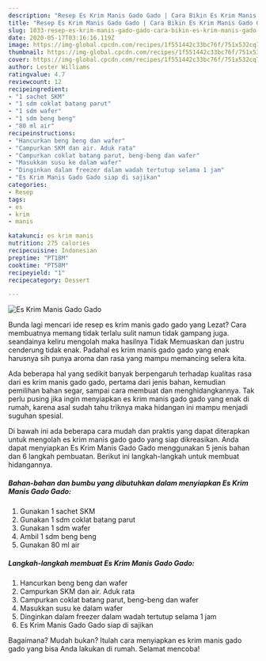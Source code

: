 ```yaml
---
description: "Resep Es Krim Manis Gado Gado | Cara Bikin Es Krim Manis Gado Gado Yang Paling Enak"
title: "Resep Es Krim Manis Gado Gado | Cara Bikin Es Krim Manis Gado Gado Yang Paling Enak"
slug: 1033-resep-es-krim-manis-gado-gado-cara-bikin-es-krim-manis-gado-gado-yang-paling-enak
date: 2020-05-17T03:16:16.119Z
image: https://img-global.cpcdn.com/recipes/1f551442c33bc76f/751x532cq70/es-krim-manis-gado-gado-foto-resep-utama.jpg
thumbnail: https://img-global.cpcdn.com/recipes/1f551442c33bc76f/751x532cq70/es-krim-manis-gado-gado-foto-resep-utama.jpg
cover: https://img-global.cpcdn.com/recipes/1f551442c33bc76f/751x532cq70/es-krim-manis-gado-gado-foto-resep-utama.jpg
author: Lester Williams
ratingvalue: 4.7
reviewcount: 12
recipeingredient:
- "1 sachet SKM"
- "1 sdm coklat batang parut"
- "1 sdm wafer"
- "1 sdm beng beng"
- "80 ml air"
recipeinstructions:
- "Hancurkan beng beng dan wafer"
- "Campurkan SKM dan air. Aduk rata"
- "Campurkan coklat batang parut, beng-beng dan wafer"
- "Masukkan susu ke dalam wafer"
- "Dinginkan dalam freezer dalam wadah tertutup selama 1 jam"
- "Es Krim Manis Gado Gado siap di sajikan"
categories:
- Resep
tags:
- es
- krim
- manis

katakunci: es krim manis 
nutrition: 275 calories
recipecuisine: Indonesian
preptime: "PT18M"
cooktime: "PT58M"
recipeyield: "1"
recipecategory: Dessert

---
```



![Es Krim Manis Gado Gado](https://img-global.cpcdn.com/recipes/1f551442c33bc76f/751x532cq70/es-krim-manis-gado-gado-foto-resep-utama.jpg)

Bunda lagi mencari ide resep es krim manis gado gado yang Lezat? Cara membuatnya memang tidak terlalu sulit namun tidak gampang juga. seandainya keliru mengolah maka hasilnya Tidak Memuaskan dan justru cenderung tidak enak. Padahal es krim manis gado gado yang enak harusnya sih punya aroma dan rasa yang mampu memancing selera kita.

Ada beberapa hal yang sedikit banyak berpengaruh terhadap kualitas rasa dari es krim manis gado gado, pertama dari jenis bahan, kemudian pemilihan bahan segar, sampai cara membuat dan menghidangkannya. Tak perlu pusing jika ingin menyiapkan es krim manis gado gado yang enak di rumah, karena asal sudah tahu triknya maka hidangan ini mampu menjadi suguhan spesial.




Di bawah ini ada beberapa cara mudah dan praktis yang dapat diterapkan untuk mengolah es krim manis gado gado yang siap dikreasikan. Anda dapat menyiapkan Es Krim Manis Gado Gado menggunakan 5 jenis bahan dan 6 langkah pembuatan. Berikut ini langkah-langkah untuk membuat hidangannya.

<!--inarticleads1-->

##### Bahan-bahan dan bumbu yang dibutuhkan dalam menyiapkan Es Krim Manis Gado Gado:

1. Gunakan 1 sachet SKM
1. Gunakan 1 sdm coklat batang parut
1. Gunakan 1 sdm wafer
1. Ambil 1 sdm beng beng
1. Gunakan 80 ml air




<!--inarticleads2-->

##### Langkah-langkah membuat Es Krim Manis Gado Gado:

1. Hancurkan beng beng dan wafer
1. Campurkan SKM dan air. Aduk rata
1. Campurkan coklat batang parut, beng-beng dan wafer
1. Masukkan susu ke dalam wafer
1. Dinginkan dalam freezer dalam wadah tertutup selama 1 jam
1. Es Krim Manis Gado Gado siap di sajikan




Bagaimana? Mudah bukan? Itulah cara menyiapkan es krim manis gado gado yang bisa Anda lakukan di rumah. Selamat mencoba!
